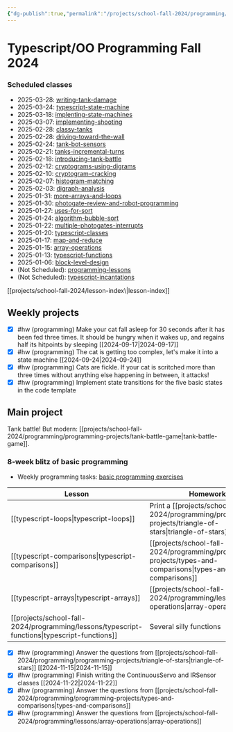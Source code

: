 ```yaml
---
{"dg-publish":true,"permalink":"/projects/school-fall-2024/programming/programming-2024/"}
---
```




# Typescript/OO Programming Fall 2024

<h3><span>Scheduled classes</span></h3><div><ul class="dataview list-view-ul"><li><span>2025-03-28: <a data-tooltip-position="top" aria-label="projects/school-fall-2024/programming/lessons/writing-tank-damage.md" data-href="projects/school-fall-2024/programming/lessons/writing-tank-damage.md" href="projects/school-fall-2024/programming/lessons/writing-tank-damage.md" class="internal-link" target="_blank" rel="noopener nofollow">writing-tank-damage</a></span></li><li><span>2025-03-24: <a data-tooltip-position="top" aria-label="projects/school-fall-2024/programming/lessons/typescript-state-machine.md" data-href="projects/school-fall-2024/programming/lessons/typescript-state-machine.md" href="projects/school-fall-2024/programming/lessons/typescript-state-machine.md" class="internal-link" target="_blank" rel="noopener nofollow">typescript-state-machine</a></span></li><li><span>2025-03-18: <a data-tooltip-position="top" aria-label="projects/school-fall-2024/programming/lessons/implenting-state-machines.md" data-href="projects/school-fall-2024/programming/lessons/implenting-state-machines.md" href="projects/school-fall-2024/programming/lessons/implenting-state-machines.md" class="internal-link" target="_blank" rel="noopener nofollow">implenting-state-machines</a></span></li><li><span>2025-03-07: <a data-tooltip-position="top" aria-label="projects/school-fall-2024/programming/lessons/implementing-shooting.md" data-href="projects/school-fall-2024/programming/lessons/implementing-shooting.md" href="projects/school-fall-2024/programming/lessons/implementing-shooting.md" class="internal-link" target="_blank" rel="noopener nofollow">implementing-shooting</a></span></li><li><span>2025-02-28: <a data-tooltip-position="top" aria-label="projects/school-fall-2024/programming/lessons/classy-tanks.md" data-href="projects/school-fall-2024/programming/lessons/classy-tanks.md" href="projects/school-fall-2024/programming/lessons/classy-tanks.md" class="internal-link" target="_blank" rel="noopener nofollow">classy-tanks</a></span></li><li><span>2025-02-28: <a data-tooltip-position="top" aria-label="projects/school-fall-2024/programming/lessons/driving-toward-the-wall.md" data-href="projects/school-fall-2024/programming/lessons/driving-toward-the-wall.md" href="projects/school-fall-2024/programming/lessons/driving-toward-the-wall.md" class="internal-link" target="_blank" rel="noopener nofollow">driving-toward-the-wall</a></span></li><li><span>2025-02-24: <a data-tooltip-position="top" aria-label="projects/school-fall-2024/programming/lessons/tank-bot-sensors.md" data-href="projects/school-fall-2024/programming/lessons/tank-bot-sensors.md" href="projects/school-fall-2024/programming/lessons/tank-bot-sensors.md" class="internal-link" target="_blank" rel="noopener nofollow">tank-bot-sensors</a></span></li><li><span>2025-02-21: <a data-tooltip-position="top" aria-label="projects/school-fall-2024/programming/lessons/tanks-incremental-turns.md" data-href="projects/school-fall-2024/programming/lessons/tanks-incremental-turns.md" href="projects/school-fall-2024/programming/lessons/tanks-incremental-turns.md" class="internal-link" target="_blank" rel="noopener nofollow">tanks-incremental-turns</a></span></li><li><span>2025-02-18: <a data-tooltip-position="top" aria-label="projects/school-fall-2024/programming/lessons/introducing-tank-battle.md" data-href="projects/school-fall-2024/programming/lessons/introducing-tank-battle.md" href="projects/school-fall-2024/programming/lessons/introducing-tank-battle.md" class="internal-link" target="_blank" rel="noopener nofollow">introducing-tank-battle</a></span></li><li><span>2025-02-12: <a data-tooltip-position="top" aria-label="projects/school-fall-2024/programming/lessons/cryptograms-using-digrams.md" data-href="projects/school-fall-2024/programming/lessons/cryptograms-using-digrams.md" href="projects/school-fall-2024/programming/lessons/cryptograms-using-digrams.md" class="internal-link" target="_blank" rel="noopener nofollow">cryptograms-using-digrams</a></span></li><li><span>2025-02-10: <a data-tooltip-position="top" aria-label="projects/school-fall-2024/programming/lessons/cryptogram-cracking.md" data-href="projects/school-fall-2024/programming/lessons/cryptogram-cracking.md" href="projects/school-fall-2024/programming/lessons/cryptogram-cracking.md" class="internal-link" target="_blank" rel="noopener nofollow">cryptogram-cracking</a></span></li><li><span>2025-02-07: <a data-tooltip-position="top" aria-label="projects/school-fall-2024/programming/lessons/histogram-matching.md" data-href="projects/school-fall-2024/programming/lessons/histogram-matching.md" href="projects/school-fall-2024/programming/lessons/histogram-matching.md" class="internal-link" target="_blank" rel="noopener nofollow">histogram-matching</a></span></li><li><span>2025-02-03: <a data-tooltip-position="top" aria-label="projects/school-fall-2024/programming/lessons/digraph-analysis.md" data-href="projects/school-fall-2024/programming/lessons/digraph-analysis.md" href="projects/school-fall-2024/programming/lessons/digraph-analysis.md" class="internal-link" target="_blank" rel="noopener nofollow">digraph-analysis</a></span></li><li><span>2025-01-31: <a data-tooltip-position="top" aria-label="projects/school-fall-2024/programming/lessons/more-arrays-and-loops.md" data-href="projects/school-fall-2024/programming/lessons/more-arrays-and-loops.md" href="projects/school-fall-2024/programming/lessons/more-arrays-and-loops.md" class="internal-link" target="_blank" rel="noopener nofollow">more-arrays-and-loops</a></span></li><li><span>2025-01-30: <a data-tooltip-position="top" aria-label="projects/school-fall-2024/engineering/lessons/photogate-review-and-robot-programming.md" data-href="projects/school-fall-2024/engineering/lessons/photogate-review-and-robot-programming.md" href="projects/school-fall-2024/engineering/lessons/photogate-review-and-robot-programming.md" class="internal-link" target="_blank" rel="noopener nofollow">photogate-review-and-robot-programming</a></span></li><li><span>2025-01-27: <a data-tooltip-position="top" aria-label="projects/school-fall-2024/programming/lessons/uses-for-sort.md" data-href="projects/school-fall-2024/programming/lessons/uses-for-sort.md" href="projects/school-fall-2024/programming/lessons/uses-for-sort.md" class="internal-link" target="_blank" rel="noopener nofollow">uses-for-sort</a></span></li><li><span>2025-01-24: <a data-tooltip-position="top" aria-label="projects/school-fall-2024/programming/lessons/algorithm-bubble-sort.md" data-href="projects/school-fall-2024/programming/lessons/algorithm-bubble-sort.md" href="projects/school-fall-2024/programming/lessons/algorithm-bubble-sort.md" class="internal-link" target="_blank" rel="noopener nofollow">algorithm-bubble-sort</a></span></li><li><span>2025-01-22: <a data-tooltip-position="top" aria-label="projects/school-fall-2024/programming/lessons/multiple-photogates-interrupts.md" data-href="projects/school-fall-2024/programming/lessons/multiple-photogates-interrupts.md" href="projects/school-fall-2024/programming/lessons/multiple-photogates-interrupts.md" class="internal-link" target="_blank" rel="noopener nofollow">multiple-photogates-interrupts</a></span></li><li><span>2025-01-20: <a data-tooltip-position="top" aria-label="projects/school-fall-2024/programming/lessons/typescript-classes.md" data-href="projects/school-fall-2024/programming/lessons/typescript-classes.md" href="projects/school-fall-2024/programming/lessons/typescript-classes.md" class="internal-link" target="_blank" rel="noopener nofollow">typescript-classes</a></span></li><li><span>2025-01-17: <a data-tooltip-position="top" aria-label="projects/school-fall-2024/programming/lessons/map-and-reduce.md" data-href="projects/school-fall-2024/programming/lessons/map-and-reduce.md" href="projects/school-fall-2024/programming/lessons/map-and-reduce.md" class="internal-link" target="_blank" rel="noopener nofollow">map-and-reduce</a></span></li><li><span>2025-01-15: <a data-tooltip-position="top" aria-label="projects/school-fall-2024/programming/lessons/array-operations.md" data-href="projects/school-fall-2024/programming/lessons/array-operations.md" href="projects/school-fall-2024/programming/lessons/array-operations.md" class="internal-link" target="_blank" rel="noopener nofollow">array-operations</a></span></li><li><span>2025-01-13: <a data-tooltip-position="top" aria-label="projects/school-fall-2024/programming/lessons/typescript-functions.md" data-href="projects/school-fall-2024/programming/lessons/typescript-functions.md" href="projects/school-fall-2024/programming/lessons/typescript-functions.md" class="internal-link" target="_blank" rel="noopener nofollow">typescript-functions</a></span></li><li><span>2025-01-06: <a data-tooltip-position="top" aria-label="projects/school-fall-2024/programming/lessons/block-level-design.md" data-href="projects/school-fall-2024/programming/lessons/block-level-design.md" href="projects/school-fall-2024/programming/lessons/block-level-design.md" class="internal-link" target="_blank" rel="noopener nofollow">block-level-design</a></span></li><li><span>(Not Scheduled): <a data-tooltip-position="top" aria-label="projects/school-fall-2024/programming/lessons/programming-lessons.md" data-href="projects/school-fall-2024/programming/lessons/programming-lessons.md" href="projects/school-fall-2024/programming/lessons/programming-lessons.md" class="internal-link" target="_blank" rel="noopener nofollow">programming-lessons</a></span></li><li><span>(Not Scheduled): <a data-tooltip-position="top" aria-label="projects/school-fall-2024/programming/lessons/typescript-incantations.md" data-href="projects/school-fall-2024/programming/lessons/typescript-incantations.md" href="projects/school-fall-2024/programming/lessons/typescript-incantations.md" class="internal-link" target="_blank" rel="noopener nofollow">typescript-incantations</a></span></li></ul></div>
[[projects/school-fall-2024/lesson-index\|lesson-index]]

## Weekly projects


- [x] #hw (programming) Make your cat fall asleep for 30 seconds after it has been fed three times. It should be hungry when it wakes up, and regains half its hitpoints by sleeping [[2024-09-17\|2024-09-17]]
- [x] #hw (programming) The cat is getting too complex, let's make it into a state machine [[2024-09-24\|2024-09-24]]
- [x] #hw (programming) Cats are fickle. If your cat is scritched more than three times without anything else happening in between, it attacks!
- [x] #hw (programming) Implement state transitions for the five basic states in the code template 

## Main project

Tank battle! But modern: [[projects/school-fall-2024/programming/programming-projects/tank-battle-game\|tank-battle-game]].

### 8-week blitz of basic programming

- Weekly programming tasks: [basic programming exercises](https://www.geeksforgeeks.org/basic-programming-problems/)

| Lesson                      | Homework                                                        |
| --------------------------- | --------------------------------------------------------------- |
| [[typescript-loops\|typescript-loops]]        | Print a [[projects/school-fall-2024/programming/programming-projects/triangle-of-stars\|triangle-of-stars]]                                   |
| [[typescript-comparisons\|typescript-comparisons]]  | [[projects/school-fall-2024/programming/programming-projects/types-and-comparisons\|types-and-comparisons]]                                       |
| [[typescript-arrays\|typescript-arrays]]       | [[projects/school-fall-2024/programming/lessons/array-operations\|array-operations]]                                            |
| [[projects/school-fall-2024/programming/lessons/typescript-functions\|typescript-functions]]    | Several silly functions                                         |

- [x] #hw (programming) Answer the questions from [[projects/school-fall-2024/programming/programming-projects/triangle-of-stars\|triangle-of-stars]] [[2024-11-15\|2024-11-15]]
- [x] #hw (programming) Finish writing the ContinuousServo and IRSensor classes [[2024-11-22\|2024-11-22]]
- [x] #hw (programming) Answer the questions from [[projects/school-fall-2024/programming/programming-projects/types-and-comparisons\|types-and-comparisons]]
- [x] #hw (programming) Answer the questions from [[projects/school-fall-2024/programming/lessons/array-operations\|array-operations]]

